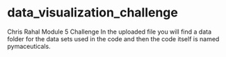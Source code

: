 # data_visualization_challenge
Chris Rahal Module 5 Challenge
In the uploaded file you will find a data folder for the data sets used in the code and then the code itself is named pymaceuticals. 
